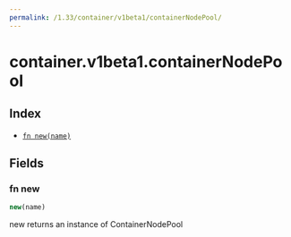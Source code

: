 ```yaml
---
permalink: /1.33/container/v1beta1/containerNodePool/
---
```


# container.v1beta1.containerNodePool



## Index

* [`fn new(name)`](#fn-new)

## Fields

### fn new

```ts
new(name)
```

new returns an instance of ContainerNodePool